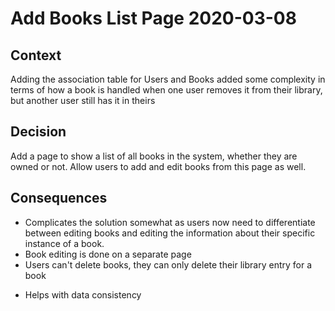 # Add Books List Page 2020-03-08
## Context
Adding the association table for Users and Books added some complexity in terms of how a book is
handled when one user removes it  from their library, but another user still has it in theirs
## Decision
Add a page to show a list of all books in the system, whether they are owned or not. Allow users to 
add and edit books from this page as well.
## Consequences
- Complicates the solution somewhat as users now need to differentiate between editing books and
  editing the information about their specific instance of a book. 
- Book editing is done on a separate page
- Users can't delete books, they can only delete their library entry for a book
+ Helps with data consistency